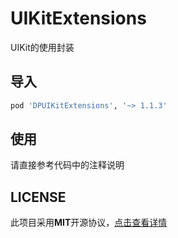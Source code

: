 # UIKitExtensions

UIKit的使用封装



## 导入

```ruby
pod 'DPUIKitExtensions', '~> 1.1.3'
```



## 使用

请直接参考代码中的注释说明



## LICENSE

此项目采用**MIT**开源协议，[点击查看详情](LICENSE)

